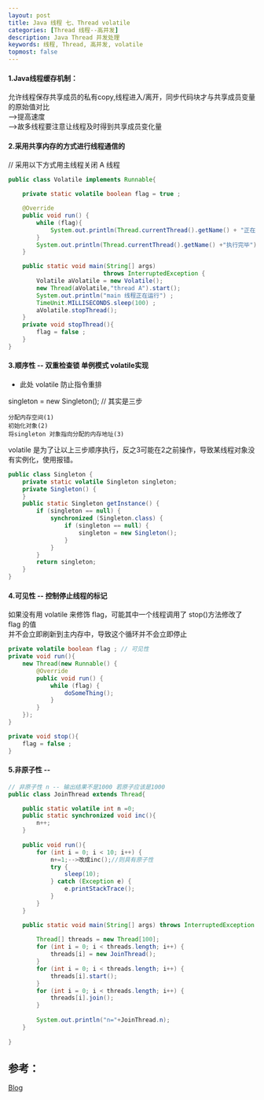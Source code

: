 ```yaml
---
layout: post
title: Java 线程 七、Thread volatile
categories: [Thread 线程--高并发]
description: Java Thread 并发处理
keywords: 线程, Thread, 高并发, volatile
topmost: false
---
```




#### 1.Java线程缓存机制：

允许线程保存共享成员的私有copy,线程进入/离开，同步代码块才与共享成员变量的原始值对比    
-->提高速度  
-->故多线程要注意让线程及时得到共享成员变化量



#### 2.采用共享内存的方式进行线程通信的

 // 采用以下方式用主线程关闭 A 线程

```java
public class Volatile implements Runnable{

    private static volatile boolean flag = true ;

    @Override
    public void run() {
        while (flag){
            System.out.println(Thread.currentThread().getName() + "正在运行。。。");
        }
        System.out.println(Thread.currentThread().getName() +"执行完毕");
    }

    public static void main(String[] args) 
                           throws InterruptedException {
        Volatile aVolatile = new Volatile();
        new Thread(aVolatile,"thread A").start();
        System.out.println("main 线程正在运行") ;
        TimeUnit.MILLISECONDS.sleep(100) ;
        aVolatile.stopThread();
    }
    private void stopThread(){
        flag = false ;
    }
}
```



#### 3.顺序性 -- **双重检查锁** **单例模式** volatile实现

- 此处 volatile 防止指令重排

singleton = new Singleton(); // 其实是三步

```
分配内存空间(1)
初始化对象(2)
将singleton 对象指向分配的内存地址(3)
```

 volatile 是为了让以上三步顺序执行，反之3可能在2之前操作，导致某线程对象没有实例化，使用报错。

```java
public class Singleton {
    private static volatile Singleton singleton;
    private Singleton() {
    }
    public static Singleton getInstance() {
        if (singleton == null) {
            synchronized (Singleton.class) {
                if (singleton == null) {
                    singleton = new Singleton();
                }
            }
        }
        return singleton;
    }
}
```

#### 4.可见性 -- 控制停止线程的标记

如果没有用 volatile 来修饰 flag，可能其中一个线程调用了 stop()方法修改了 flag 的值  
并不会立即刷新到主内存中，导致这个循环并不会立即停止

```java
private volatile boolean flag ; // 可见性
private void run(){
    new Thread(new Runnable() {
        @Override
        public void run() {
            while (flag) {
                doSomeThing();
            }
        }
    });
}

private void stop(){
    flag = false ;
}
```

#### 5.非原子性 -- 

```java
// 非原子性 n -- 输出结果不是1000 若原子应该是1000
public class JoinThread extends Thread{

	public static volatile int n =0;
	public static synchronized void inc(){
		n++;
	}
	
	public void run(){
		for (int i = 0; i < 10; i++) {
			n+=1;-->改成inc();//则具有原子性
			try {
				sleep(10);
			} catch (Exception e) {
				e.printStackTrace();
			}
		}
	}

	public static void main(String[] args) throws InterruptedException {
		
		Thread[] threads = new Thread[100];
		for (int i = 0; i < threads.length; i++) {
			threads[i] = new JoinThread();
		}
		for (int i = 0; i < threads.length; i++) {
			threads[i].start();
		}
		for (int i = 0; i < threads.length; i++) {
			threads[i].join();
		}
		
		System.out.println("n="+JoinThread.n);
	}
	
}
```








## 参考：

[Blog]([https://crossoverjie.top/JCSprout/#/thread/Threadcore?id=%e5%8f%8c%e9%87%8d%e6%a3%80%e6%9f%a5%e9%94%81%e7%9a%84%e5%8d%95%e4%be%8b%e6%a8%a1%e5%bc%8f](https://crossoverjie.top/JCSprout/#/thread/Threadcore?id=双重检查锁的单例模式))
